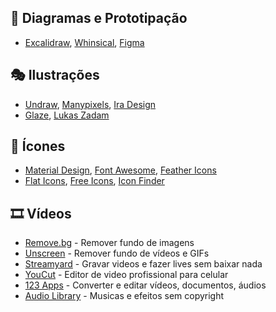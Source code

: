 ## 🧨 Diagramas e Prototipação
- [Excalidraw](https://excalidraw.com),
  [Whinsical](https://whimsical.com),
  [Figma](https://www.figma.com)

## 🎭 Ilustrações
- [Undraw](https://undraw.co/illustrations),
  [Manypixels](https://www.manypixels.co/gallery),
  [Ira Design](https://iradesign.io/gallery/illustrations)
- [Glaze](https://www.glazestock.com),
  [Lukas Zadam](https://lukaszadam.com/illustrations)

## 🧮 Ícones
- [Material Design](https://material.io/resources/icons/?style=baseline),
  [Font Awesome](https://fontawesome.com/6?next=%2F),
  [Feather Icons](https://feathericons.com)
- [Flat Icons](https://flaticons.com),
  [Free Icons](https://freeicons.io),
  [Icon Finder](https://www.iconfinder.com)

## 🎞️ Vídeos
- [Remove.bg](https://www.remove.bg) - Remover fundo de imagens
- [Unscreen](https://www.unscreen.com) - Remover fundo de vídeos e GIFs
- [Streamyard](https://streamyard.com) - Gravar videos e fazer lives sem baixar nada
- [YouCut](https://play.google.com/store/apps/details?id=com.camerasideas.trimmer) - Editor de video profissional para celular
- [123 Apps](https://123apps.com/pt/) - Converter e editar vídeos, documentos, áudios 
- [Audio Library](https://www.youtube.com/channel/UCZVzgqp-fRUgyvRAmlm9IxA) - Musicas e efeitos sem copyright

